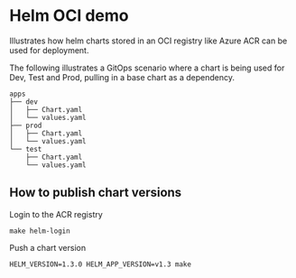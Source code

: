 # Helm OCI demo

Illustrates how helm charts stored in an OCI registry like Azure ACR can be used for deployment. 

The following illustrates a GitOps scenario where a chart is being used for Dev, Test and Prod, pulling in a base chart as a dependency.

```
apps
├── dev
│   ├── Chart.yaml
│   └── values.yaml
├── prod
│   ├── Chart.yaml
│   └── values.yaml
└── test
    ├── Chart.yaml
    └── values.yaml
```

## How to publish chart versions

Login to the ACR registry

```
make helm-login
```

Push a chart version

```
HELM_VERSION=1.3.0 HELM_APP_VERSION=v1.3 make 
```
